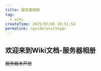 ```yaml
---
title: 服务器相册
tag:
  - wiki
createTime: 2025/07/05 20:51:54
permalink: /guide/wsxc5sgq/
---
```


## **欢迎来到Wiki文档-服务器相册**

~~服务器未开放~~